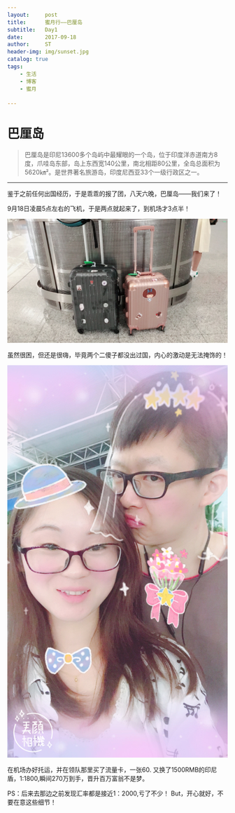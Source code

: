 ```yaml
---
layout:     post
title:      蜜月行——巴厘岛
subtitle:   Day1 
date:       2017-09-18
author:     ST
header-img: img/sunset.jpg
catalog: true
tags:
    - 生活
    - 博客
    - 蜜月
    
---
```


# 巴厘岛
>巴厘岛是印尼13600多个岛屿中最耀眼的一个岛，位于印度洋赤道南方8度，爪哇岛东部，岛上东西宽140公里，南北相距80公里，全岛总面积为5620㎞²。是世界著名旅游岛，印度尼西亚33个一级行政区之一。
>
***

鉴于之前任何出国经历，于是乖乖的报了团，八天六晚，巴厘岛——我们来了！

9月18日凌晨5点左右的飞机，于是两点就起来了，到机场才3点半！

![](img/post/miyue00.jpg)

虽然很困，但还是很嗨，毕竟两个二傻子都没出过国，内心的激动是无法掩饰的！

![](img/post/miyue01.jpg)

在机场办好托运，并在领队那里买了流量卡，一张60. 又换了1500RMB的印尼盾，1:1800,瞬间270万到手，晋升百万富翁不是梦。

PS：后来去那边之前发现汇率都是接近1：2000,亏了不少！ But，开心就好，不要在意这些细节！